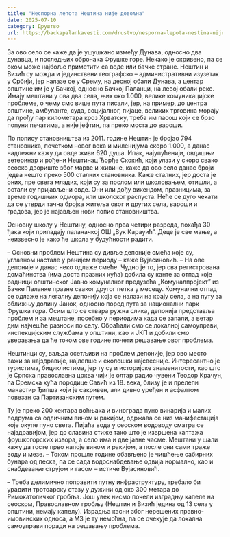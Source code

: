 ```yaml
---
title: "Неспорна лепота Нештина није довољна"
date: 2025-07-10
category: Друштво
url: https://backapalankavesti.com/drustvo/nesporna-lepota-nestina-nije-dovoljna/
---
```


За ово село се каже да је ушушкано између Дунава, односно два дунавца, и последњих обронака Фрушке горе. Некако је скривено, па се оком може најбоље приметити са воде или бачке стране. Нештин и Визић су можда и јединствени географско – административни изузетак у Србији, јер налазе се у Срему, на десној обали Дунава, а центар општине им је у Бачкој, односно Бачкој Паланци, на левој обали реке. Имају мештани у ова два села, њих око 1.000, велике комуникацијске проблеме, о чему смо више пута писали, јер, на пример, до центра општине, амбуланте, суда, социјалног, пијаце, великих трговина морају да прођу пар километара кроз Хрватску, треба им пасош који се брзо попуни печатима, а није јефтин, па преко моста до вароши.

По попису становништва из 2011. године Нештин је бројао 794 становника, почетком новог века и миленијума скоро 1.000, а данас надлежни кажу да овде живи 620 душа. Ипак, најупућенији, овдашњи ветеринар и рођени Нештинац Ђорђе Скокић, који улази у скоро свако сеоско двориште због марве и живине, каже да ово село данас броји једва нешто преко 500 сталних становника. Каже сталних, јер доста је оних, пре свега младих, који су за послом или школовањем, отишли, а остали су пријављени овде. Они или дођу викендом, празницима, за време годишњих одмора, или школског распуста. Неће се дуго чекати да се утврди тачна бројка житеља овог и других села, вароши и градова, јер је најављен нови попис становништва.

Основну школу у Нештину, односно прва четири разреда, похађа 30 ђака који припадају паланачкој ОШ „Вук Караyић”. Деце је све мање, а неизвесно је како ће школа у будућности радити.

– Основни проблем Нештина су дивље депоније смећа које су, углавном настале у ранијем периоду – каже Вујасиновић. – На ове депоније и данас неко одлаже смеће. Чудно је то, јер сва регистрована домаћинства (има доста празних кућа) добила су канте за отпад које радници општинског Јавно комуналног предузећа „Комуналпројект” из Бачке Паланке празне сваког другог петка у месецу. Комунални отпад се одлаже на легалну депонију која се налази на крају села, а на путу за оближњу долину Јанок, односно поред пута за национални парк Фрушка гора. Осим што се ствара ружна слика, депонија представља проблем и за мештане, посебно у периодима када се запали, а ветар дим најчешће разноси по селу. Обраћали смо се локалној самоуправи, инспекцијским службама у општини, као и ЈКП и добили смо уверавања да ће током ове године почети решавање овог проблема.

Нештинци су, ваљда осетљиви на проблем депоније, јер ово место важи за најздравије, најлепше и еколошки најсвесније. Интересантно је туристима, бициклистима, јер ту су и историјске знаменитости, као што је Српска православна црква чији је олтар радио чувени Теодор Крачун, па Сремска кућа породице Савић из 18. века, близу је и прелепи манастир Ђипша који је сакривен, али дивно уређен и асфалтом повезан са Партизанским путем.

Ту је преко 200 хектара воћњака и винограда пуно винарија и малих подрума са одличним вином и ракијом, одржава се низ манифестација које окупе пуно света. Пијаћа вода у сеоском водоводу сматра се најздравијом, јер до славина стиже тако што је извршена каптажа фрушкогорских извора, а село има и две јавне часме. Мештани у шали кажу да госте прво напоје вином и ракијом, а после они сами траже воду и мезе. – Током прошле године обављено је чишћење сабирних бунара од песка, па се сада водоснабдевање одвија нормално, као и снабдевање струјом и гасом – истиче Вујасиновић.

– Треба делимично поправити путну инфраструктуру, требало би урадити тротоарску стазу у дужини од око 300 метара до Римокатоличког гробља. Још увек нисмо почели изградњу капеле на сеоском, Православном гробљу (Нештин и Визић једина од 13 села у општини, немају капелу). Израдња касни због нерешених правно-имовинских односа, а МЗ је ту немоћна, па се очекује да локална самоуправи поради на решавању проблема.
